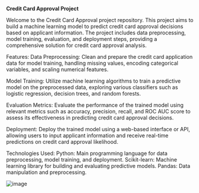 **Credit Card Approval Project**

Welcome to the Credit Card Approval project repository. This project aims to build a machine learning model to predict credit card approval decisions based on applicant information. The project includes data preprocessing, model training, evaluation, and deployment steps, providing a comprehensive solution for credit card approval analysis.

Features:
Data Preprocessing: Clean and prepare the credit card application data for model training, handling missing values, encoding categorical variables, and scaling numerical features.

Model Training: Utilize machine learning algorithms to train a predictive model on the preprocessed data, exploring various classifiers such as logistic regression, decision trees, and random forests.

Evaluation Metrics: Evaluate the performance of the trained model using relevant metrics such as accuracy, precision, recall, and ROC AUC score to assess its effectiveness in predicting credit card approval decisions.

Deployment: Deploy the trained model using a web-based interface or API, allowing users to input applicant information and receive real-time predictions on credit card approval likelihood.

Technologies Used:
Python: Main programming language for data preprocessing, model training, and deployment.
Scikit-learn: Machine learning library for building and evaluating predictive models.
Pandas: Data manipulation and preprocessing.


![image](https://github.com/harika1795/CreditcardApproval-capstone/assets/153234284/f1d49430-10f1-4bc3-8d41-07caf448b052)
